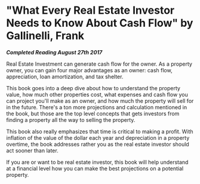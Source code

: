 # "What Every Real Estate Investor Needs to Know About Cash Flow" by Gallinelli, Frank

***Completed Reading August 27th 2017***

Real Estate Investment can generate cash flow for the owner. As a property owner, you can gain four major advantages as an owner: cash flow, appreciation, loan amortization, and tax shelter.

This book goes into a deep dive about how to understand the property value, how much other properties cost, what expenses and cash flow you can project you'll make as an owner, and how much the property will sell for in the future. There's a ton more projections and calculation mentioned in the book, but those are the top level concepts that gets investors from finding a property all the way to selling the property.

This book also really emphasizes that time is critical to making a profit. With inflation of the value of the dollar each year and depreciation in a property overtime, the book addresses rather you as the real estate investor should act sooner than later.

If you are or want to be real estate investor, this book will help understand at a financial level how you can make the best projections on a potential property.
